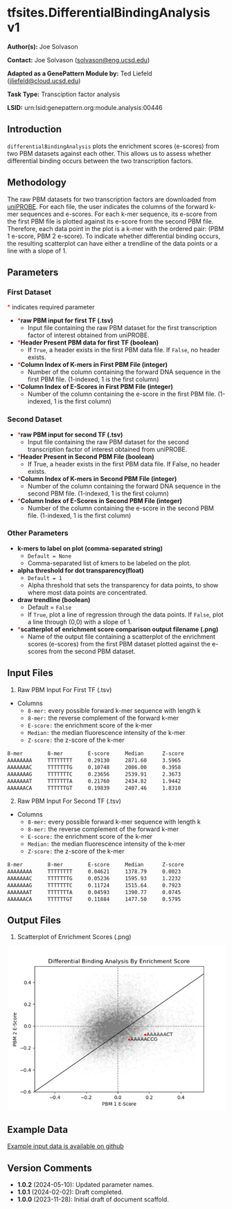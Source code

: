 # tfsites.DifferentialBindingAnalysis v1

**Author(s):** Joe Solvason  

**Contact:** Joe Solvason (solvason@eng.ucsd.edu)

**Adapted as a GenePattern Module by:** Ted Liefeld (jliefeld@cloud.ucsd.edu)

**Task Type:** Transciption factor analysis

**LSID:**  urn:lsid:genepattern.org:module.analysis:00446


## Introduction

`differentialBindingAnalysis` plots the enrichment scores (e-scores) from two PBM datasets against each other. This allows us to assess whether differential binding occurs between the two transcription factors. 


## Methodology

The raw PBM datasets for two transcription factors are downloaded from [uniPROBE](http://the_brain.bwh.harvard.edu/uniprobe/). For each file, the user indicates the columns of the forward k-mer sequences and e-scores. For each k-mer sequence, its e-score from the first PBM file is plotted against its e-score from the second PBM file. Therefore, each data point in the plot is a k-mer with the ordered pair: (PBM 1 e-score, PBM 2 e-score). To indicate whether differential binding occurs, the resulting scatterplot can have either a trendline of the data points or a line with a slope of 1. 

## Parameters

### First Dataset

<span style="color: red;">*</span> indicates required parameter

- <span style="color: red;">*</span>**raw PBM input for first TF (.tsv)**
    - Input file containing the raw PBM dataset for the first transcription factor of interest obtained from uniPROBE.
- <span style="color: red;">*</span>**Header Present PBM data for first TF (boolean)**
    - If `True`, a header exists in the first PBM data file. If `False`, no header exists.
- <span style="color: red;">*</span>**Column Index of K-mers in First PBM File (integer)**
    - Number of the column containing the forward DNA sequence in the first PBM file. (1-indexed, 1 is the first column)
- <span style="color: red;">*</span>**Column Index of E-Scores in First PBM File (integer)**
    - Number of the column containing the e-score in the first PBM file. (1-indexed, 1 is the first column)
      
### Second Dataset

- <span style="color: red;">*</span>**raw PBM input for second TF (.tsv)**
    - Input file containing the raw PBM dataset for the second transcription factor of interest obtained from uniPROBE.
- <span style="color: red;">*</span>**Header Present in Second PBM File (boolean)**
    - If True, a header exists in the first PBM data file. If False, no header exists.
- <span style="color: red;">*</span>**Column Index of K-mers in Second PBM File (integer)**
    - Number of the column containing the forward DNA sequence in the second PBM file. (1-indexed, 1 is the first column)
- <span style="color: red;">*</span>**Column Index of E-Scores in Second PBM File (integer)**
    - Number of the column containing the e-score in the second PBM file. (1-indexed, 1 is the first column)

      
### Other Parameters

- **k-mers to label on plot (comma-separated string)**
    - `Default = None`
    - Comma-separated list of kmers to be labeled on the plot.
- **alpha threshold for dot transparency(float)**
    - `Default = 1`
    - Alpha threshold that sets the transparency for data points, to show where most data points are concentrated.
- **draw trendline (boolean)**
    - Default = `False`
    - If `True`, plot a line of regression through the data points. If `False`, plot a line through (0,0) with a slope of 1.
- <span style="color: red;">*</span>**scatterplot of enrichment score comparison output filename (.png)**
    - Name of the output file containing a scatterplot of the enrichment scores (e-scores) from the first PBM dataset plotted against the e-scores from the second PBM dataset. 

## Input Files

1.  Raw PBM Input For First TF (.tsv)
- Columns
  - `8-mer:` every possible forward k-mer sequence with length k
  - `8-mer:` the reverse complement of the forward k-mer
  - `E-score:` the enrichment score of the k-mer
  - `Median:` the median fluorescence intensity of the k-mer
  - `Z-score:` the z-score of the k-mer

```
8-mer        8-mer        E-score     Median      Z-score
AAAAAAAA     TTTTTTTT     0.29130     2871.60     3.5965
AAAAAAAC     TTTTTTTG     0.10748     2086.00     0.3958
AAAAAAAG     TTTTTTTC     0.23656     2539.91     2.3673
AAAAAAAT     TTTTTTTA     0.21760     2434.82     1.9442
AAAAAACA     TTTTTTGT     0.19839     2407.46     1.8310
```

2.  Raw PBM Input For Second TF (.tsv)
- Columns
  - `8-mer:` every possible forward k-mer sequence with length k
  - `8-mer:` the reverse complement of the forward k-mer
  - `E-score:` the enrichment score of the k-mer
  - `Median:` the median fluorescence intensity of the k-mer
  - `Z-score:` the z-score of the k-mer

```
8-mer        8-mer        E-score     Median      Z-score
AAAAAAAA     TTTTTTTT     0.04621     1378.79     0.0023
AAAAAAAC     TTTTTTTG     0.05236     1595.93     1.2232
AAAAAAAG     TTTTTTTC     0.11724     1515.64     0.7923
AAAAAAAT     TTTTTTTA     0.04593     1390.77     0.0745
AAAAAACA     TTTTTTGT     0.11884     1477.50     0.5795
```
       
## Output Files

  1. Scatterplot of Enrichment Scores (.png)

   <img src="./02-output-ets-gata4-diff-analysis.png"/>
    
  
## Example Data

[Example input data is available on github](https://github.com/genepattern/tfsites.annotateTfSites/data)
    
    
## Version Comments


- **1.0.2** (2024-05-10): Updated parameter names.
- **1.0.1** (2024-02-02): Draft completed.
- **1.0.0** (2023-11-28): Initial draft of document scaffold.
